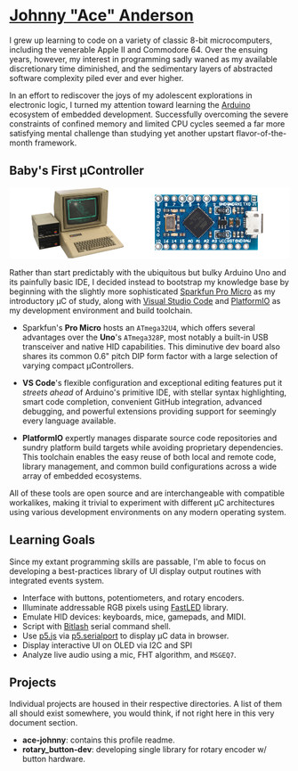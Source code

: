 # [Johnny "Ace" Anderson](http://www.people.vcu.edu/~jranderson/)

I grew up learning to code on a variety of classic 8-bit microcomputers, including the venerable Apple II and Commodore 64. Over the ensuing years, however, my interest in programming sadly waned as my available discretionary time diminished, and the sedimentary layers of abstracted software complexity piled ever and ever higher.

In an effort to rediscover the joys of my adolescent explorations in electronic logic, I turned my attention toward learning the [Arduino](https://github.com/arduino/Arduino) ecosystem of embedded development. Successfully overcoming the severe constraints of confined memory and limited CPU cycles seemed a far more satisfying mental challenge than studying yet another upstart flavor-of-the-month framework.

## Baby's First µController

![Apple II to Arduino](/assets/pro_micro-banner.png)

Rather than start predictably with the ubiquitous but bulky Arduino Uno and its painfully basic IDE, I decided instead to bootstrap my knowledge base by beginning with the slightly more sophisticated [Sparkfun Pro Micro](https://github.com/sparkfun/Pro_Micro) as my introductory µC of study, along with [Visual Studio Code](https://github.com/microsoft/vscode) and [PlatformIO](https://github.com/platformio/platformio-core) as my development environment and build toolchain.

- Sparkfun's **Pro Micro** hosts an `ATmega32U4`, which offers several advantages over the **Uno**'s `ATmega328P`, most notably a built-in USB transceiver and native HID capabilities. This diminutive dev board also shares its common 0.6" pitch DIP form factor with a large selection of varying compact µControllers.

- **VS Code**'s flexible configuration and exceptional editing features put it *streets ahead* of Arduino's primitive IDE, with stellar syntax highlighting, smart code completion, convenient GitHub integration, advanced debugging, and powerful extensions providing support for seemingly every language available.

- **PlatformIO** expertly manages disparate source code repositories and sundry platform build targets while avoiding proprietary dependencies. This toolchain enables the easy reuse of both local and remote code, library management, and common build configurations across a wide array of embedded ecosystems.

All of these tools are open source and are interchangeable with compatible workalikes, making it trivial to experiment with different µC architectures using various development environments on any modern operating system.

## Learning Goals

Since my extant programming skills are passable, I'm able to focus on developing a best-practices library of UI display output routines with integrated events system.

- Interface with buttons, potentiometers, and rotary encoders.
- Illuminate addressable RGB pixels using [FastLED](https://github.com/FastLED/FastLED) library.
- Emulate HID devices: keyboards, mice, gamepads, and MIDI.
- Script with [Bitlash](https://github.com/billroy/bitlash) serial command shell.
- Use [p5.js](https://github.com/processing/p5.js) via [p5.serialport](https://github.com/p5-serial/p5.serialport) to display µC data in browser.
- Display interactive UI on OLED via I2C and SPI
- Analyze live audio using a mic, FHT algorithm, and `MSGEQ7`.

## Projects

Individual projects are housed in their respective directories. A list of them all should exist somewhere, you would think, if not right here in this very document section.

- **ace-johnny**: contains this profile readme.
- **rotary_button-dev**: developing single library for rotary encoder w/ button hardware.
